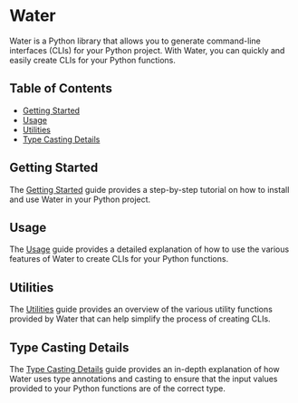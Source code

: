 # Water

Water is a Python library that allows you to generate command-line interfaces (CLIs) for your Python project. With Water, you can quickly and easily create CLIs for your Python functions.

## Table of Contents

- [Getting Started](./getting-started.md)
- [Usage](./usage.md)
- [Utilities](./utilities.md)
- [Type Casting Details](./type-casting-details.md)

## Getting Started

The [Getting Started](./getting-started.md) guide provides a step-by-step tutorial on how to install and use Water in your Python project.

## Usage

The [Usage](./usage.md) guide provides a detailed explanation of how to use the various features of Water to create CLIs for your Python functions.

## Utilities

The [Utilities](./utilities.md) guide provides an overview of the various utility functions provided by Water that can help simplify the process of creating CLIs.

## Type Casting Details

The [Type Casting Details](./type-casting-details.md) guide provides an in-depth explanation of how Water uses type annotations and casting to ensure that the input values provided to your Python functions are of the correct type.
